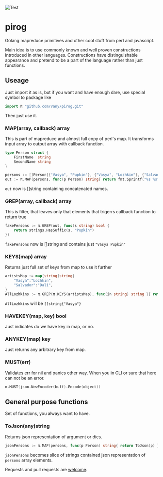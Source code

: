 ![Test](https://github.com/Vany/pirog/actions/workflows/test.yml/badge.svg)
# pirog
Golang mapreduce primitives and other cool stuff from perl and javascript.

Main idea is to use commonly known and well proven constructions introduced in other languages.
Constructions have distinguishable appearance and pretend to be a part of the language rather than just functions.

## Useage
Just import it as is, but if you want and have enough dare, use special symbol to package like
```go
import π "github.com/Vany/pirog.git"
```
Then just use it. 

### MAP(array, callback) array
This is part of mapreduce and almost full copy of perl's map. It transforms input array to output array with callback function.
```go
type Person struct {
    FirstName  string
    SecondName string
}

persons := []Person{{"Vasya", "Pupkin"}, {"Vasya", "Lozhkin"}, {"Salvador", "Dalí"}}
out := π.MAP(persons, func(p Person) string{ return fmt.Sprintf("%s %s", p.FirstName, p.SecondName)})
```
`out` now is []string containing concatenated names.

### GREP(array, callback) array
This is filter, that leaves only that elements that trigerrs callback function to return true
```go
fakePersons := π.GREP(out, func(s string) bool {
    return strings.HasSuffix(s, "Pupkin")
})
```
`fakePersons` now is []string and contains just `"Vasya Pupkin"`

### KEYS(map) array
Returns just full set of keys from map to use it further
```go
artistsMap := map[string]string{
	"Vasya":"Lozhkin",
	"Salvador":"Dalí",
}
AllLozhkins := π.GREP(π.KEYS(artistsMap), func(in string) string }{ return if artistsMap[in] == "Lozhkin" })
```
`AllLozhkins` will be `[]string{"Vasya"}`


### HAVEKEY(map, key) bool
Just indicates do we have key in map, or no.

### ANYKEY(map) key
Just returns any arbitrary key from map.

### MUST(err)
Validates err for nil and panics other way. When you in CLI or sure that here can not be an error.
```go
π.MUST(json.NewEncoder(buff).Encode(object))

```

## General purpose functions
Set of functions, you always want to have.

### ToJson(any)string
Returns json representation of argument or dies.
```go
jsonPersons := π.MAP(persons, func(p Person) string{ return ToJson(p) })
```
`jsonPersons` becomes slice of strings contained json representation of `persons` array elements.


Requests and pull requests are [welcome](https://github.com/Vany/pirog/issues).